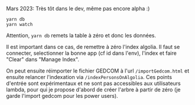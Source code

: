 Mars 2023: Très tôt dans le dev, même pas encore alpha :)

```
yarn db
yarn watch
```

Attention, `yarn db` remets la table à zéro et donc les données.

Il est important dans ce cas, de remettre à zéro l'index algolia. Il faut se connecter, selectionner la bonne app (cf id dans l'env), l'index et faire "Clear" dans "Manage Index".

On peut ensuite réimporter le fichier GEDCOM à l'url `/importGedcom.html` et ensuite relancer l'indexation via `/indexPersonsOnAlgolia`. Ces points d'entrée sont expérimentaux et ne sont pas accessibles aux utilisateurs lambda, pour qui je propose d'abord de créer l'arbre à partir de zéro (je garde l'import gedcom pour les power users).